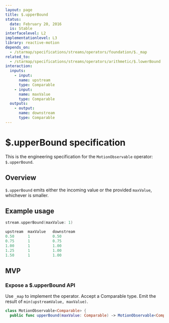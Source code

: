 ```yaml
---
layout: page
title: $.upperBound
status:
  date: February 20, 2016
  is: Stable
interfacelevel: L2
implementationlevel: L3
library: reactive-motion
depends_on:
  - /starmap/specifications/streams/operators/foundation/$._map
related_to:
  - /starmap/specifications/streams/operators/arithmetic/$.lowerBound
interaction:
  inputs:
    - input:
      name: upstream
      type: Comparable
    - input:
      name: maxValue
      type: Comparable
  outputs:
    - output:
      name: downstream
      type: Comparable
---
```


# $.upperBound specification

This is the engineering specification for the `MotionObservable` operator: `$.upperBound`.

## Overview

`$.upperBound` emits either the incoming value or the provided `maxValue`, whichever is smaller.

## Example usage

```swift
stream.upperBound(maxValue: 1)

upstream  maxValue   downstream
0.50      1          0.50
0.75      1          0.75
1.00      1          1.00
1.25      1          1.00
1.50      1          1.00
```

## MVP

### Expose a $.upperBound API

Use `_map` to implement the operator. Accept a Comparable type. Emit the result of
`min(upstreamValue, maxValue)`.

```swift
class MotionObservable<Comparable> {
  public func upperBound(maxValue: Comparable) -> MotionObservable<Comparable>
```
